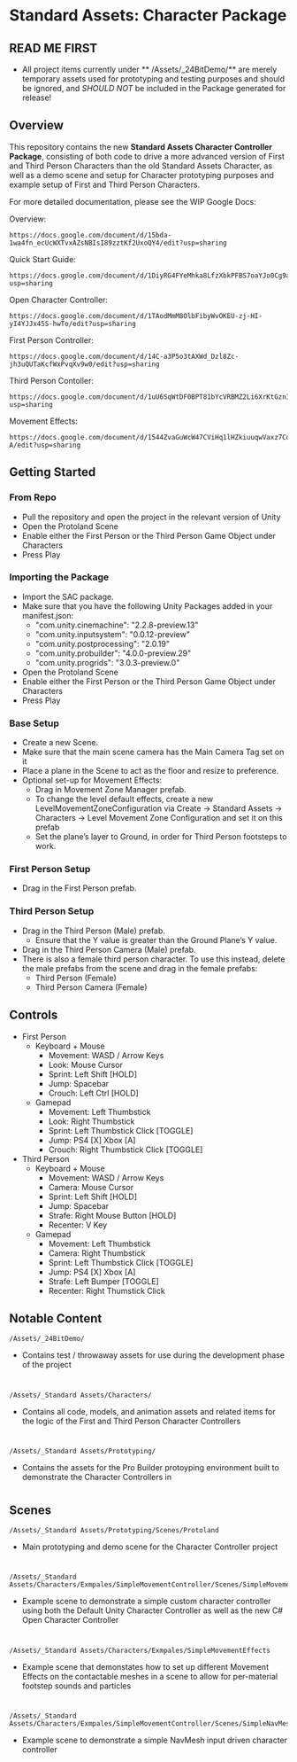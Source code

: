 # Standard Assets: Character Package


## READ ME FIRST

* All project items currently under ** /Assets/_24BitDemo/**  are merely temporary assets used for prototyping and testing purposes and should be ignored, and *SHOULD NOT* be included in the Package generated for release!


## Overview

This repository contains the new **Standard Assets Character Controller Package**, consisting of both code to drive a more advanced version of First and Third Person Characters than the old Standard Assets Character, as well as a demo scene and setup for Character prototyping purposes and example setup of First and Third Person Characters.

For more detailed documentation, please see the WIP Google Docs:  

Overview:

	https://docs.google.com/document/d/15bda-1wa4fn_ecUcWXTvxAZsNBIsI89zztKf2UxoQY4/edit?usp=sharing

Quick Start Guide:

	https://docs.google.com/document/d/1DiyRG4FYeMhka8LfzXbkPFBS7oaYJo0Cg9asBbvYsDs/edit?usp=sharing

Open Character Controller:

	https://docs.google.com/document/d/1TAodMmM8OlbFibyWvOKEU-zj-HI-yI4YJJx45S-hwTo/edit?usp=sharing	

First Person Controller:

	https://docs.google.com/document/d/14C-a3P5o3tAXWd_Dzl8Zc-jh3uQUTaKcfWxPvqXv9w0/edit?usp=sharing

Third Person Contoller:

	https://docs.google.com/document/d/1uU6SqWtDF0BPT81bYcVRBMZ2Li6XrKtGznItrfH8hvc/edit?usp=sharing

Movement Effects:

	https://docs.google.com/document/d/1544ZvaGuWcW47CViHq1lHZkiuuqwVaxz7Cd4htyea-A/edit?usp=sharing	


## Getting Started

### From Repo
* Pull the repository and open the project in the relevant version of Unity
* Open the Protoland Scene
* Enable either the First Person or the Third Person Game Object under Characters
* Press Play

### Importing the Package
* Import the SAC package.
* Make sure that you have the following Unity Packages added in your manifest.json:
	* "com.unity.cinemachine": "2.2.8-preview.13"
	* "com.unity.inputsystem": "0.0.12-preview"
	* "com.unity.postprocessing": "2.0.19"
	* "com.unity.probuilder": "4.0.0-preview.29"
	* "com.unity.progrids": "3.0.3-preview.0"
* Open the Protoland Scene
* Enable either the First Person or the Third Person Game Object under Characters
* Press Play
    
### Base Setup
* Create a new Scene.
* Make sure that the main scene camera has the Main Camera Tag set on it
* Place a plane in the Scene to act as the floor and resize to preference.
* Optional set-up for Movement Effects:
    * Drag in Movement Zone Manager prefab.
    * To change the level default effects, create a new LevelMovementZoneConfiguration via Create -> Standard Assets -> Characters -> Level Movement Zone Configuration and set it on this prefab
    * Set the plane’s layer to Ground, in order for Third Person footsteps to work.
    
### First Person Setup
* Drag in the First Person prefab.

### Third Person Setup
* Drag in the Third Person (Male) prefab.
    * Ensure that the Y value is greater than the Ground Plane’s Y value.
* Drag in the Third Person Camera (Male) prefab.
* There is also a female third person character. To use this instead, delete the male prefabs from the scene and drag in the female prefabs:
	* Third Person (Female)
	* Third Person Camera (Female)

## Controls

* First Person
	* Keyboard + Mouse
		* Movement:		WASD / Arrow Keys
		* Look:			Mouse Cursor
		* Sprint:		Left Shift [HOLD]
		* Jump:			Spacebar
		* Crouch:		Left Ctrl [HOLD]
	* Gamepad
		* Movement:		Left Thumbstick
		* Look:			Right Thumbstick
		* Sprint:		Left Thumbstick Click [TOGGLE]
		* Jump:			PS4 [X]  Xbox [A]
		* Crouch:		Right Thumbstick Click [TOGGLE]
* Third Person
	* Keyboard + Mouse
		* Movement:		WASD / Arrow Keys
		* Camera:		Mouse Cursor
		* Sprint:		Left Shift [HOLD]
		* Jump:			Spacebar
		* Strafe:		Right Mouse Button [HOLD]
		* Recenter:		V Key
	* Gamepad
		* Movement:		Left Thumbstick
		* Camera:		Right Thumbstick
		* Sprint:		Left Thumbstick Click [TOGGLE]
		* Jump:			PS4 [X]  Xbox [A]
		* Strafe:		Left Bumper [TOGGLE]
		* Recenter:		Right Thumstick Click



## Notable Content

	/Assets/_24BitDemo/
	
* Contains test / throwaway assets for use during the development phase of the project

#

	/Assets/_Standard Assets/Characters/
	
* Contains all code, models, and animation assets and related items for the logic of the First and Third Person Character Controllers

#

	/Assets/_Standard Assets/Prototyping/
	
* Contains the assets for the Pro Builder protoyping environment built to demonstrate the Character Controllers in

#



## Scenes

	/Assets/_Standard Assets/Prototyping/Scenes/Protoland

* Main prototyping and demo scene for the Character Controller project

#

	/Assets/_Standard Assets/Characters/Exmpales/SimpleMovementController/Scenes/SimpleMovementController

* Example scene to demonstrate a simple custom character controller using both the Default Unity Character Controller as well as the new C# Open Character Controller

#

	/Assets/_Standard Assets/Characters/Exmpales/SimpleMovementEffects
	
* Example scene that demonstates how to set up different Movement Effects on the contactable meshes in a scene to allow for per-material footstep sounds and particles

#

	/Assets/_Standard Assets/Characters/Exmpales/SimpleMovementController/Scenes/SimpleNavMeshInputController

* Example scene to demonstrate a simple NavMesh input driven character controller

#

